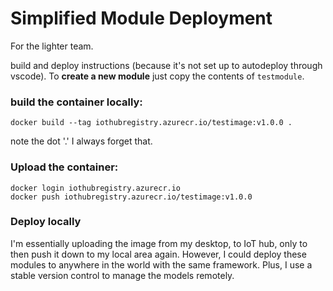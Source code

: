 # Simplified Module Deployment

For the lighter team. 

build and deploy instructions (because it's not set up to autodeploy through vscode). To **create a new module** just copy the contents of `testmodule`. 

### build the container locally:
```
docker build --tag iothubregistry.azurecr.io/testimage:v1.0.0 . 
```
note the dot '.' I always forget that.


### Upload the container:
```
docker login iothubregistry.azurecr.io
docker push iothubregistry.azurecr.io/testimage:v1.0.0
```

### Deploy locally

I'm essentially uploading the image from my desktop, to IoT hub, only to then push it down to my local area again. However, I could deploy these modules to anywhere in the world with the same framework. Plus, I use a stable version control to manage the models remotely. 
